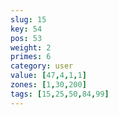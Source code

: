 ```yaml
---
slug: 15
key: 54
pos: 53
weight: 2
primes: 6
category: user
value: [47,4,1,1]
zones: [1,30,200]
tags: [15,25,50,84,99]
---
```

